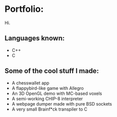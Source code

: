 # Portfolio:
Hi.
## Languages known:
- C++
- C
## Some of the cool stuff I made:
- A chesswallet app
- A flappybird-like game with Allegro
- An 3D OpenGL demo with MC-based voxels
- A semi-working CHIP-8 interpreter
- A webpage dumper made with pure BSD sockets
- A very small Brainf*ck transpiler to C
